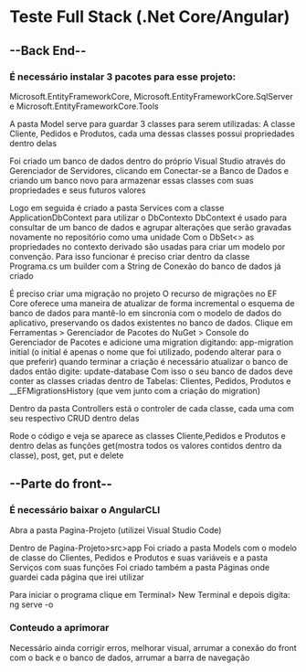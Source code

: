 # Teste Full Stack (.Net Core/Angular) 


## --Back End--

### É necessário instalar 3 pacotes para esse projeto:
Microsoft.EntityFrameworkCore, Microsoft.EntityFrameworkCore.SqlServer e Microsoft.EntityFrameworkCore.Tools

A pasta Model serve para guardar 3 classes para serem utilizadas:
A classe Cliente, Pedidos e Produtos, cada uma dessas classes possui propriedades dentro delas

Foi criado um banco de dados dentro do próprio Visual Studio através do Gerenciador de Servidores, clicando em Conectar-se a Banco de Dados e criando um banco novo
para armazenar essas classes com suas propriedades e seus futuros valores

Logo em seguida é criado a pasta Services com a classe ApplicationDbContext para utilizar o DbContexto
DbContext é usado para consultar de um banco de dados e agrupar alterações que serão gravadas novamente no repositório como uma unidade
Com o DbSet<> as propriedades no contexto derivado são usadas para criar um modelo por convenção.
Para isso funcionar é preciso criar dentro da classe Programa.cs um builder com a String de Conexão do banco de dados já criado

É preciso criar uma migração no projeto
O recurso de migrações no EF Core oferece uma maneira de atualizar de forma incremental o esquema de banco de dados para mantê-lo em sincronia com o modelo de dados do aplicativo, preservando os dados existentes no banco de dados.
Clique em Ferramentas > Gerenciador de Pacotes do NuGet > Console do Gerenciador de Pacotes e adicione uma migration digitando:
app-migration initial  (o initial é apenas o nome que foi utilizado, podendo alterar para o que preferir)
quando terminar a criação é necessário atualizar o banco de dados então digite:
update-database
Com isso o seu banco de dados deve conter as classes criadas dentro de Tabelas: Clientes, Pedidos, Produtos e __EFMigrationsHistory (que vem junto com a criação do migration)

Dentro da pasta Controllers está o controler de cada classe, cada uma com seu respectivo CRUD dentro delas

Rode o código e veja se aparece as classes Cliente,Pedidos e Produtos e dentro delas as funções get(mostra todos os valores contidos dentro da classe), post, get, put e delete

## --Parte do front--

### É necessário baixar o AngularCLI

Abra a pasta Pagina-Projeto (utilizei Visual Studio Code)

Dentro de Pagina-Projeto>src>app 
Foi criado a pasta Models com o modelo de classe do Clientes, Pedidos e Produtos e suas variáveis e a pasta Serviços com suas funções 
Foi criado também a pasta Páginas onde guardei cada página que irei utilizar

Para iniciar o programa clique em Terminal> New Terminal e depois digita:
ng serve -o


### Conteudo a aprimorar
Necessário ainda corrigir erros, melhorar visual, arrumar a conexão do front com o back e o banco de dados, arrumar a barra de navegação
